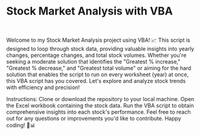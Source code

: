# Stock Market Analysis with VBA
<br/>

Welcome to my Stock Market Analysis project using VBA! 📈 This script is designed to loop through stock data, providing valuable insights into yearly changes, percentage changes, and total stock volumes. Whether you're seeking a moderate solution that identifies the "Greatest % increase," "Greatest % decrease," and "Greatest total volume" or aiming for the hard solution that enables the script to run on every worksheet (year) at once, this VBA script has you covered. Let's explore and analyze stock trends with efficiency and precision!

Instructions:
Clone or download the repository to your local machine.
Open the Excel workbook containing the stock data.
Run the VBA script to obtain comprehensive insights into each stock's performance.
Feel free to reach out for any questions or improvements you'd like to contribute. Happy coding! 🚀📊
